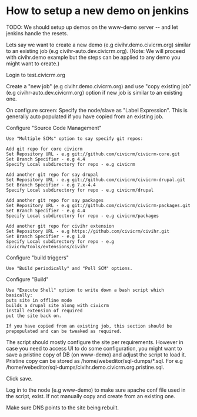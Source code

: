 How to setup a new demo on jenkins
======================================
TODO: We should setup up demos on the www-demo server -- and let jenkins handle the resets.

Lets say we want to create a new demo (e.g civihr.demo.civicrm.org) similar to an existing job (e.g civihr-auto.dev.civicrm.org). 
(Note: We will proceed with civihr.demo example but the steps can be applied to any demo you might want to create.)

Login to test.civicrm.org

Create a "new job" (e.g civihr.demo.civicrm.org) and use "copy existing job" (e.g civihr-auto.dev.civicrm.org) option if new job is similar to an existing one.

On configure screen: Specify the node/slave as "Label Expression". This is generally auto populated if you have copied from an existing job.

Configure "Source Code Management"
```
Use "Multiple SCMs" option to say specify git repos:

Add git repo for core civicrm
Set Repository URL - e.g git://github.com/civicrm/civicrm-core.git
Set Branch Specifier - e.g 4.4
Specify Local subdirectory for repo - e.g civicrm

Add another git repo for say drupal 
Set Repository URL - e.g git://github.com/civicrm/civicrm-drupal.git
Set Branch Specifier - e.g 7.x-4.4
Specify Local subdirectory for repo - e.g civicrm/drupal

Add another git repo for say packages
Set Repository URL - e.g git://github.com/civicrm/civicrm-packages.git
Set Branch Specifier - e.g 4.4
Specify Local subdirectory for repo - e.g civicrm/packages

Add another git repo for civihr extension
Set Repository URL - e.g https://github.com/civicrm/civihr.git
Set Branch Specifier - e.g 1.0
Specify Local subdirectory for repo - e.g civicrm/tools/extensions/civihr
```

Configure "build triggers"
```
Use "Build periodically" and "Poll SCM" options.
```

Configure "Build"
```
Use "Execute Shell" option to write down a bash script which basically:
puts site in offline mode
builds a drupal site along with civicrm
install extension of required
put the site back on.

If you have copied from an existing job, this section should be prepopulated and can be tweaked as required.
```

The script should mostly configure the site per requirements. However in case you need to access UI to do some configuration, you might want to save a pristine copy of DB (on www-demo) and adjust the script to load it. Pristine copy can be stored as /home/webeditor/sql-dumps/*.sql. For e.g /home/webeditor/sql-dumps/civihr.demo.civicrm.org.pristine.sql.

Click save.

Log in to the node (e.g www-demo) to make sure apache conf file used in the script, exist. If not manually copy and create from an existing one.

Make sure DNS points to the site being rebuilt.
